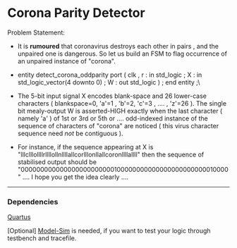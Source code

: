 # Corona Parity Detector

Problem Statement:

* It is **rumoured** that coronavirus destroys each other in pairs ,  and the unpaired one is dangerous. So let us build an FSM to flag occurrence of an unpaired instance of "corona".

* entity detect_corona_oddparity port ( clk , r : in std_logic ;  X : in std_logic_vector(4 downto 0) ; W : out std_logic ) ; end entity ;\

* The 5-bit input signal X encodes blank-space and 26 lower-case characters ( blankspace=0, 'a'=1 , 'b'=2, 'c'=3 , .... , 'z'=26 ). The single bit mealy-output W is asserted-HIGH exactly when the last character ( namely 'a' ) of 1st or 3rd or 5th or .... odd-indexed instance of the sequence of characters of "corona" are noticed ( this virus character sequence need *not* be contiguous ).

* For instance, if the sequence appearing at X is "lllclllollllrllllollnllllallcorlllonllallcoronllllallll" then   the sequence of stabilised output should be "000000000000000000000000100000000000000000000000010000"
.... I hope you get the idea clearly  ....

--------------------------

<!-- ![mux_rtlviewer](https://user-images.githubusercontent.com/45922320/74584132-defda200-4ff4-11ea-9f0c-8171ab2d2317.png) -->


### Dependencies

[Quartus](https://www.intel.com/content/www/us/en/programmable/downloads/download-center.html)

[Optional] [Model-Sim](https://www.intel.com/content/www/us/en/programmable/downloads/download-center.html) is needed, if you want to test your logic through testbench and tracefile.
